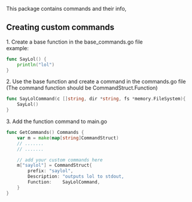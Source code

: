 This package contains commands and their info,   

## Creating custom commands
1\. Create a base function in the base_commands.go file   
example:
```go
func SayLol() {
    println("lol")
}
```

2\. Use the base function and create a command in the commands.go file (The command function should be CommandStruct.Function) 
```go
func SayLolCommand(c []string, dir *string, fs *memory.FileSystem){
    SayLol()
}
```

3\.  Add the function command to main.go 
```go
func GetCommands() Commands {
    var m = make(map[string]CommandStruct)
    // .......
    // .......

    // add your custom commands here
    m["saylol"] = CommandStruct{
        prefix: "saylol",
		Description: "outputs lol to stdout,
		Function:    SayLolCommand,
    }
}
```


